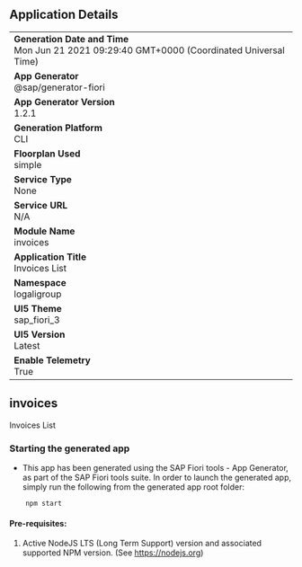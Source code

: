 ## Application Details
|               |
| ------------- |
|**Generation Date and Time**<br>Mon Jun 21 2021 09:29:40 GMT+0000 (Coordinated Universal Time)|
|**App Generator**<br>@sap/generator-fiori|
|**App Generator Version**<br>1.2.1|
|**Generation Platform**<br>CLI|
|**Floorplan Used**<br>simple|
|**Service Type**<br>None|
|**Service URL**<br>N/A
|**Module Name**<br>invoices|
|**Application Title**<br>Invoices List|
|**Namespace**<br>logaligroup|
|**UI5 Theme**<br>sap_fiori_3|
|**UI5 Version**<br>Latest|
|**Enable Telemetry**<br>True|

## invoices

Invoices List

### Starting the generated app

-   This app has been generated using the SAP Fiori tools - App Generator, as part of the SAP Fiori tools suite.  In order to launch the generated app, simply run the following from the generated app root folder:

```
    npm start
```

#### Pre-requisites:

1. Active NodeJS LTS (Long Term Support) version and associated supported NPM version.  (See https://nodejs.org)



